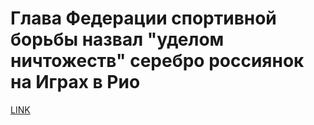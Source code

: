 # Глава Федерации спортивной борьбы назвал "уделом ничтожеств" серебро россиянок на Играх в Рио



[LINK](https://varlamov.ru/1899348.html)